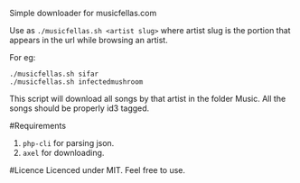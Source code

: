 Simple downloader for musicfellas.com

Use as `./musicfellas.sh <artist slug>`
where artist slug is the portion that appears in the url while browsing an artist.

For eg:

```
./musicfellas.sh sifar
./musicfellas.sh infectedmushroom
```

This script will download all songs by that artist in the folder Music. All the
songs should be properly id3 tagged.

#Requirements
1. `php-cli` for parsing json.
2. `axel` for downloading.

#Licence
Licenced under MIT. Feel free to use.
